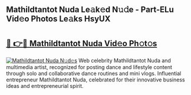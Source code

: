 ## Mathildtantot Nuda Le𝚊k𝚎d N𝚞𝚍e - Part-ELu Vid𝚎o Photos Le𝚊ks HsyUX

# <h2><a href="http://fbeoo2.evod.top/?m=Mathildtantot+Nuda">🔗 👉🔴 Mathildtantot Nuda Vid𝚎o Ph𝚘t𝚘s</a></h2>

[![Mathildtantot Nuda N𝚞d𝚎s](https://i.imgur.com/8V9OHl7.gif)](http://fbeoo2.evod.top/?m=Mathildtantot+Nuda)
Web celebrity Mathildtantot Nuda and multimedia artist, recognized for posting dance and lifestyle content through solo and collaborative dance routines and mini vlogs. Influential entrepreneur Mathildtantot Nuda, celebrated for their innovative business ideas and entrepreneurial spirit. 

